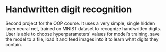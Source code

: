 # Handwritten digit recognition

Second project for the OOP course. It uses a very simple, single hidden layer neural net, trained on MNIST dataset to recognize handwritten digits. User is able to choose hyperparameters' values for model's training, save the model to a file, load it and feed images into it to learn what digits they contain.
